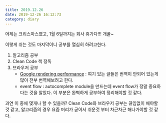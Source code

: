 ```yaml
---
title: 2019.12.26
date: 2019-12-26 16:12:73
category: diary
---
```


어제는 크리스마스였고, 1월 6일까지는 회사 휴가다!!! 개꿀~

이렇게 쉬는 것도 마지막이니 공부를 열심히 하려고한다.



1. 알고리즘 공부
2. Clean Code 책 정독
3. 브라우저 공부
   - [Google rendering performance](https://developers.google.com/web/fundamentals/performance/why-performance-matters) : 여기 있는 글들은 번역이 안되어 있는게 많아 전부 번역해보려고 한다.
   - event flow : autocomplete module을 만드는데 event flow가 정말 중요하다는 것을 알았다. 이 부분은 완벽하게 공부하여 정리해야할 것 같다.

과연 이 중에 몇개나 할 수 있을까? Clean Code와 브라우저 공부는 끊임없이 해야할 것 같고, 알고리즘의 경우 요즘 머리가 굳어서 쉬운것 부터 차근차근 해나가야할 것 같다.